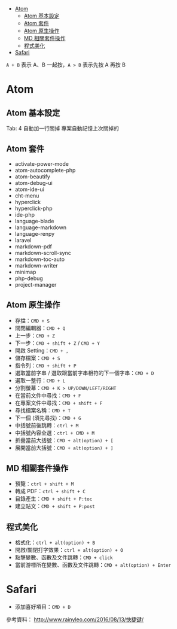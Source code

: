 <!-- TOC START min:1 max:3 link:true update:true -->
- [Atom](#atom)
  - [Atom 基本設定](#atom-)
  - [Atom 套件](#atom--1)
  - [Atom 原生操作](#atom--2)
  - [MD 相關套件操作](#md-)
  - [程式美化](#)
- [Safari](#safari)

<!-- TOC END -->

`A + B` 表示 A、B 一起按，`A > B` 表示先按 A 再按 B

# Atom

## Atom 基本設定
Tab: 4
自動加一行關掉
專案自動記憶上次關掉的

## Atom 套件
- activate-power-mode
- atom-autocomplete-php
- atom-beautify
- atom-debug-ui
- atom-ide-ui
- cht-menu
- hyperclick
- hyperclick-php
- ide-php
- language-blade
- language-markdown
- language-renpy
- laravel
- markdown-pdf
- markdown-scroll-sync
- markdown-toc-auto
- markdown-writer
- minimap
- php-debug
- project-manager

## Atom 原生操作
- 存擋：`CMD + S`
- 關閉編輯器：`CMD + Q`
- 上一步：`CMD + Z`
- 下一步：`CMD + shift + Z` / `CMD + Y`
- 開啟 Setting：`CMD + ,`
- 儲存檔案：`CMD + S`
- 指令列：`CMD + shift + P`
- 選取當前字串 / 選取跟當前字串相符的下一個字串：`CMD + D`
- 選取一整行：`CMD + L`
- 分割螢幕：`CMD + K > UP/DOWN/LEFT/RIGHT`
- 在當前文件中尋找：`CMD + F`
- 在專案文件中尋找：`CMD + shift + F`
- 尋找檔案名稱：`CMD + T`
- 下一個 (須先尋找)：`CMD + G`
- 中括號前後跳轉：`ctrl + M`
- 中括號內容全選：`ctrl + CMD + M`
- 折疊當前大括號：`CMD + alt(option) + [`
- 展開當前大括號：`CMD + alt(option) + ]`

## MD 相關套件操作
- 預覽：`ctrl + shift + M`
- 轉成 PDF：`ctrl + shift + C`
- 目錄產生：`CMD + shift + P:toc`
- 建立貼文：`CMD + shift + P:post`

## 程式美化
- 格式化：`ctrl + alt(option) + B`
- 開啟/關閉打字效果：`ctrl + alt(option) + O`
- 點擊變數、函數及文件跳轉：`CMD + click`
- 當前游標所在變數、函數及文件跳轉：`CMD + alt(option) + Enter`

# Safari
- 添加喜好項目：`CMD + D`

參考資料：
http://www.rainyleo.com/2016/08/13/快捷键/
